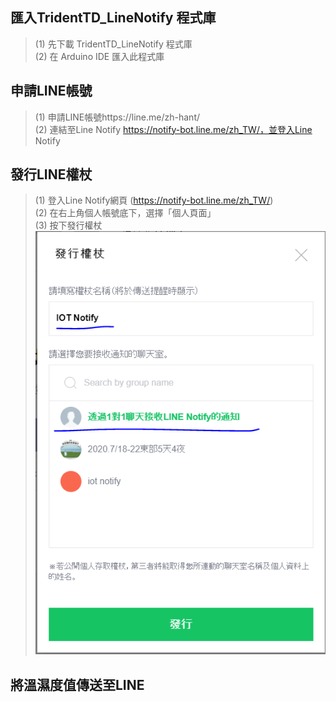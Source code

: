 ## 匯入TridentTD_LineNotify 程式庫
> (1) 先下載 TridentTD_LineNotify 程式庫 <br />
> (2) 在 Arduino IDE 匯入此程式庫 <br />


## 申請LINE帳號
> (1) 申請LINE帳號https://line.me/zh-hant/ <br />
> (2) 連結至Line Notify https://notify-bot.line.me/zh_TW/，並登入Line Notify <br />

## 發行LINE權杖
> (1) 登入Line Notify網頁 (https://notify-bot.line.me/zh_TW/) <br />
> (2) 在右上角個人帳號底下，選擇「個人頁面」 <br />
> (3) 按下發行權杖 <br />
>![](https://github.com/derricktsai0904/Arduino/blob/master/LineNotify/lineissue.PNG?raw=true)


## 將溫濕度值傳送至LINE
